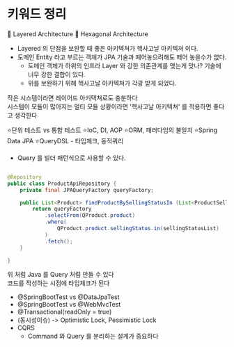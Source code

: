 # 키워드 정리

📌 Layered Architecture
📌 Hexagonal Architecture

- Layered 의 단점을 보완할 때 좋은 아키텍쳐가 헥사고날 아키텍쳐 이다.
- 도메인 Entity 라고 부르는 객체가 JPA 기술과 뗴어놓으려해도 떼어 놓을수가 없다.
    - 도메인 객체가 하위의 인프라 Layer 와 강한 의존관계를 맺는게 맞나? 기술에 너무 강한 결합이 있다.
    - 위를 보완하기 위해 헥사고날 아키텍쳐가 각광 받게 되었다.

작은 시스템이라면 레이어드 아키텍쳐로도 충분하다 <br>
시스템이 모듈이 많아지는 멀티 모듈 상황이라면 '헥사고날 아키텍쳐' 를 적용하면 좋다고 생각한다 <br>

⭐️단위 테스트 vs 통합 테스트
⭐IoC, DI, AOP
⭐ORM, 패러다임의 불일치
⭐Spring Data JPA
⭐QueryDSL - 타입체크, 동적쿼리

- Query 를 빌더 패턴식으로 사용할 수 있다.

```java

@Repository
public class ProductApiRepository {
	private final JPAQueryFactory queryFactory;

	public List<Product> findProductBySellingStatusIn (List<ProductSellingStatus> sellingStatusList) {
		return queryFactory
			.selectFrom(QProduct.product)
			.where(
				QProduct.product.sellingStatus.in(sellingStatusList)
			)
			.fetch();
	}

}
```

위 처럼 Java 를 Query 처럼 만들 수 있다 <br>
코드를 작성하는 시점에 타입체크가 된다 <br>

- @SpringBootTest vs @DataJpaTest <br>
- @SpringBootTest vs @WebMvcTest <br>
- @Transactional(readOnly = true) <br>
- (동시성이슈) -> Optimistic Lock, Pessimistic Lock <br>
- CQRS
  - Command 와 Query 를 분리하는 설계가 중요하다